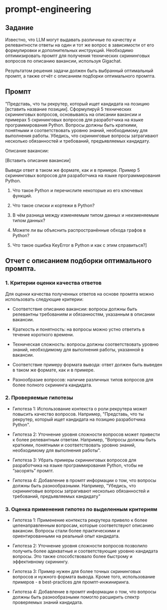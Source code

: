 # prompt-engineering

## Задание

Известно, что LLM могут выдавать различные по качеству и релевантности ответы на один и тот же вопрос в зависимости от его формулировки и дополнительных инструкций. Необходимо оптимизировать промпт для получения технических скрининговых вопросов по описанию вакансии, используя Gigachat.

Результатом решения задачи должен быть выбранный оптимальный промпт, а также отчёт с описанием подборки оптимального промпта.

## Промпт

"Представь, что ты рекрутер, который ищет кандидата на позицию [вставить название позиции]. Сформулируй 5 технических скрининговых вопросов, основываясь на описании вакансии и примерах 5 скрининговых вопросов для разработчика на языке программирования Python. Вопросы должны быть краткими, понятными и соответствовать уровню знаний, необходимому для выполнения работы. Убедись, что скрининговые вопросы затрагивают несколько обязанностей и требований, предъявляемых кандидату. 

Описание вакансии: 

[Вставить описание вакансии] 

Выведи ответ в таком же формате, как и в примере.
Пример 5 скрининговых вопросов для разработчика на языке программирования Python. 

1. Что такое Python и перечислите некоторые из его ключевых функций. 

2. Что такое cписки и кортежи в Python? 

3. В чём разница между изменяемым типом данных и неизменяемым типом данных? 

4. Можете ли вы объяснить распространённые обхода графов в Python? 

5. Что такое ошибка KeyError в Python и как с этим справиться?]

## Отчет с описанием подборки оптимального промпта.

### 1. Критерии оценки качества ответов 

Для оценки качества полученных ответов на основе промпта можно использовать следующие критерии: 

- Соответствие описанию вакансии: вопросы должны быть релевантны требованиям и обязанностям, указанным в описании вакансии. 

- Краткость и понятность: на вопросы можно устно ответить в течение короткого времени. 

- Техническая сложность: вопросы должны соответствовать уровню знаний, необходимому для выполнения работы, указанной в вакансии. 

- Соответствие примеру формата вывода: ответ должен быть выведен в таком же формате, как и в примере.

- Разнообразие вопросов: наличие различных типов вопросов для более полного скрининга кандидата. 

### 2. Проверяемые гипотезы 

- Гипотеза 1: Использование контекста о роли рекрутера может повысить качество вопросов. Например, "Представь, что ты рекрутер, который ищет кандидата на позицию разработчика Python". 

- Гипотеза 2: Уточнение уровня сложности вопросов может привести к более релевантным ответам. Например, "Вопросы должны быть краткими, понятными и соответствовать уровню знаний, необходимому для выполнения работы".

- Гипотеза 3: Убрать примеры скрининговых вопросов для разработчика на языке программирования Python, чтобы не “засорять” промпт.

- Гипотеза 4: Добавление в промпт информации о том, что вопросы должны быть разнообразными. Например, "Убедись, что скрининговые вопросы затрагивают несколько обязанностей и требований, предъявляемых кандидату"

### 3. Оценка применения гипотез по выделенным критериям 

- Гипотеза 1: Применение контекста рекрутера привело к более целенаправленным вопросам, которые соответствуют описанию вакансии. Вопросы стали более практическими и ориентированными на реальный опыт кандидата. 

- Гипотеза 2: Уточнение уровня сложности вопросов позволило получить более адекватные и соответствующие уровню кандидата вопросы. Это также способствовало более быстрому и эффективному скринингу. 

- Гипотеза 3: Пример нужен для более точных скрининговых вопросов и нужного формата вывода. Кроме того, использование примеров - в best-practices для промпт-инжиниринга. 

- Гипотеза 4: Добавление в промпт информации о том, что вопросы должны быть разнообразными помогло расширить спектр проверяемых знаний кандидата.